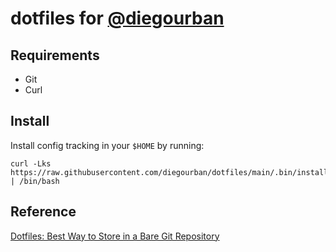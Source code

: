 # dotfiles for [@diegourban](https://github.com/diegourban)

## Requirements
- Git
- Curl

## Install

Install config tracking in your `$HOME` by running:

```
curl -Lks https://raw.githubusercontent.com/diegourban/dotfiles/main/.bin/install.sh | /bin/bash
```

## Reference
[Dotfiles: Best Way to Store in a Bare Git Repository ](https://www.atlassian.com/git/tutorials/dotfiles)
